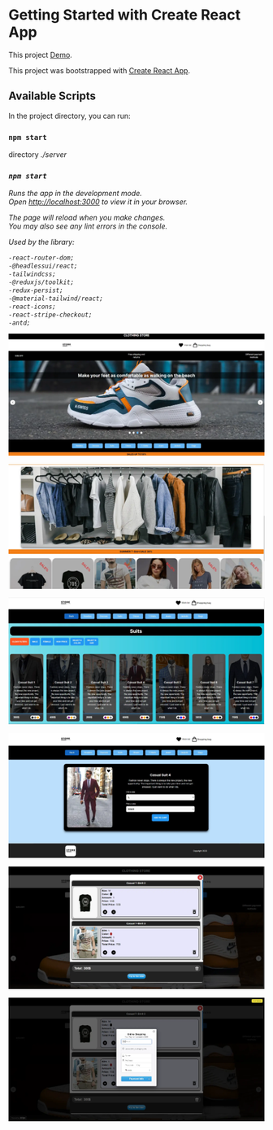 # Getting Started with Create React App

This project [Demo](https://konstvb-rep.github.io/clothing_store).

This project was bootstrapped with [Create React App](https://github.com/facebook/create-react-app).

## Available Scripts

In the project directory, you can run:

### `npm start`

directory <i>./server  

### `npm start`

Runs the app in the development mode.\
Open [http://localhost:3000](http://localhost:3000) to view it in your browser.

The page will reload when you make changes.\
You may also see any lint errors in the console.


Used by the library:

    -react-router-dom;
    -@headlessui/react;
    -tailwindcss;
    -@reduxjs/toolkit;
    -redux-persist;
    -@material-tailwind/react;
    -react-icons;
    -react-stripe-checkout;
    -antd;



![image](src/assets/images/MainPage.webp)

![image](src/assets/images/MainPage2.webp)

![image](src/assets/images/TypePage.webp)

![image](src/assets/images/SinglePage.webp)

![image](src/assets/images/Cart.webp)

![image](src/assets/images/CartWithStripe.webp)


